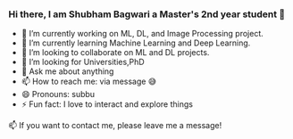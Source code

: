 ### Hi there, I am Shubham Bagwari a Master's 2nd year student 👋

- 🔭 I’m currently working on ML, DL, and Image Processing project.
- 🌱 I’m currently learning Machine Learning and Deep Learning.
- 👯 I’m looking to collaborate on ML and DL projects.
- 🤔 I’m looking for Universities,PhD 
- 💬 Ask me about anything
- 📫 How to reach me: via message 😅
- 😄 Pronouns: subbu
- ⚡ Fun fact: I love to interact and explore things

📫 If you want to contact me, please leave me a message!

<!--
**shubhambagwari/Shubhambagwari** is a ✨ _special_ ✨ repository because its `README.md` (this file) appears on your GitHub profile.

Here are some ideas to get you started:

- 🔭 I’m currently working on ...
- 🌱 I’m currently learning ...
- 👯 I’m looking to collaborate on ...
- 🤔 I’m looking for help with ...
- 💬 Ask me about ...
- 📫 How to reach me: ...
- 😄 Pronouns: ...
- ⚡ Fun fact: ...
-->
